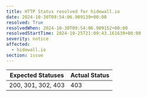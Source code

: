 ```yaml
---
title: HTTP Status resolved for hidewall.io
date: 2024-10-30T09:54:06.909139+00:00
resolved: True
resolvedWhen: 2024-10-30T09:54:06.909152+00:00
resolvedStartTime: 2024-10-25T21:09:43.161639+00:00
severity: notice
affected:
  - hidewall.io
section: issue
---
```


| Expected Statuses | Actual Status  |
|-------------------|----------------|
| 200, 301, 302, 403 | 403 |
